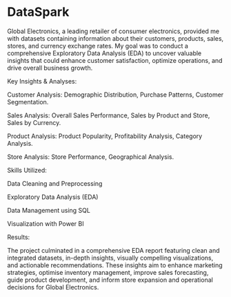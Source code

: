 # DataSpark

Global Electronics, a leading retailer of consumer electronics, provided me with datasets containing information about their customers, products, sales, stores, and currency exchange rates. My goal was to conduct a comprehensive Exploratory Data Analysis (EDA) to uncover valuable insights that could enhance customer satisfaction, optimize operations, and drive overall business growth.

Key Insights & Analyses:

Customer Analysis:
Demographic Distribution,
Purchase Patterns,
Customer Segmentation.

Sales Analysis:
Overall Sales Performance,
Sales by Product and Store,
Sales by Currency.

Product Analysis:
Product Popularity,
Profitability Analysis,
Category Analysis.

Store Analysis:
Store Performance,
Geographical Analysis.

Skills Utilized:

Data Cleaning and Preprocessing

Exploratory Data Analysis (EDA)

Data Management using SQL

Visualization with Power BI

Results:

The project culminated in a comprehensive EDA report featuring clean and integrated datasets, in-depth insights, visually compelling visualizations, and actionable recommendations. These insights aim to enhance marketing strategies, optimise inventory management, improve sales forecasting, guide product development, and inform store expansion and operational decisions for Global Electronics.
